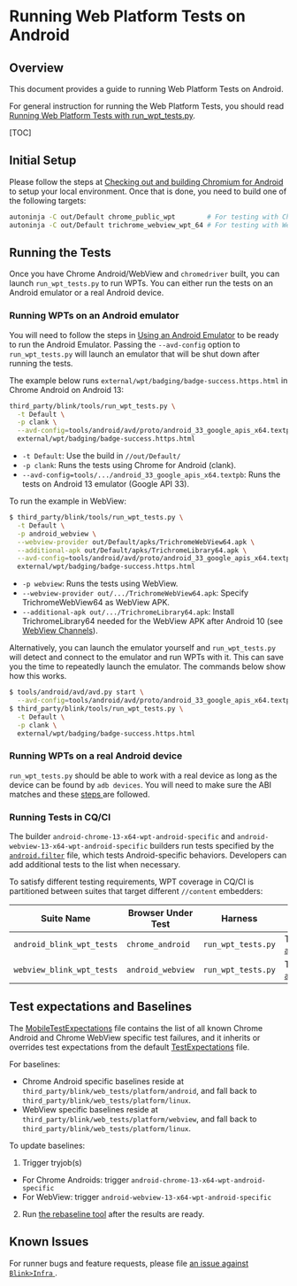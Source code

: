 # Running Web Platform Tests on Android

## Overview

This document provides a guide to running Web Platform Tests on Android.

For general instruction for running the Web Platform Tests, you should read
[Running Web Platform Tests with run_wpt_tests.py](./run_web_platform_tests.md).

[TOC]

## Initial Setup

Please follow the steps at [Checking out and building Chromium for Android
](/docs/android_build_instructions.md) to
setup your local environment. Once that is done, you need to build one of the
following targets:

```bash
autoninja -C out/Default chrome_public_wpt        # For testing with Chrome Android
autoninja -C out/Default trichrome_webview_wpt_64 # For testing with WebView
```

## Running the Tests

Once you have Chrome Android/WebView and `chromedriver` built, you can
launch `run_wpt_tests.py` to run WPTs. You can either run the tests on an
Android emulator or a real Android device.

### Running WPTs on an Android emulator

You will need to follow the steps in
[Using an Android Emulator](/docs/android_emulator.md) to be ready to run the
Android Emulator. Passing the `--avd-config` option to `run_wpt_tests.py` will
launch an emulator that will be shut down after running the tests.

The example below runs `external/wpt/badging/badge-success.https.html` in Chrome
Android on Android 13:

```bash
third_party/blink/tools/run_wpt_tests.py \
  -t Default \
  -p clank \
  --avd-config=tools/android/avd/proto/android_33_google_apis_x64.textpb \
  external/wpt/badging/badge-success.https.html
```

* `-t Default`: Use the build in `//out/Default/`
* `-p clank`: Runs the tests using Chrome for Android (clank).
* `--avd-config=tools/.../android_33_google_apis_x64.textpb`: Runs the tests on
Android 13 emulator (Google API 33).

To run the example in WebView:

```bash
$ third_party/blink/tools/run_wpt_tests.py \
  -t Default \
  -p android_webview \
  --webview-provider out/Default/apks/TrichromeWebView64.apk \
  --additional-apk out/Default/apks/TrichromeLibrary64.apk \
  --avd-config=tools/android/avd/proto/android_33_google_apis_x64.textpb \
  external/wpt/badging/badge-success.https.html
```

* `-p webview`: Runs the tests using WebView.
* `--webview-provider out/.../TrichromeWebView64.apk`: Specify
TrichromeWebView64 as WebView APK.
* `--additional-apk out/.../TrichromeLibrary64.apk`: Install TrichromeLibrary64
needed for the WebView APK after Android 10 (see [WebView Channels](/android_webview/docs/channels.md)).

Alternatively, you can launch the emulator yourself and `run_wpt_tests.py` will
detect and connect to the emulator and run WPTs with it. This can save you the
time to repeatedly launch the emulator. The commands below show how this works.

```bash
$ tools/android/avd/avd.py start \
  --avd-config=tools/android/avd/proto/android_33_google_apis_x64.textpb
$ third_party/blink/tools/run_wpt_tests.py \
  -t Default \
  -p clank \
  external/wpt/badging/badge-success.https.html
```

### Running WPTs on a real Android device

`run_wpt_tests.py` should be able to work with a real device as long as the
device can be found by `adb devices`. You will need to make sure the ABI matches
and these [steps
](/docs/android_build_instructions.md#installing-and-running-chromium-on-a-device)
are followed.

### Running Tests in CQ/CI

The builder `android-chrome-13-x64-wpt-android-specific` and
`android-webview-13-x64-wpt-android-specific` builders run tests specified by
the [`android.filter`](/third_party/blink/web_tests/TestLists/android.filter)
file, which tests Android-specific behaviors. Developers can add additional
tests to the list when necessary.

To satisfy different testing requirements, WPT coverage in CQ/CI is partitioned
between suites that target different `//content` embedders:

Suite Name | Browser Under Test | Harness | Tests Run
--- | --- | --- | ---
`android_blink_wpt_tests` | `chrome_android` | `run_wpt_tests.py` | Tests listed in [`android.filter`](#running-tests-in-cqci).
`webview_blink_wpt_tests` | `android_webview` | `run_wpt_tests.py` | Tests listed in [`android.filter`](#running-tests-in-cqci).

## Test expectations and Baselines

The
[MobileTestExpectations](../../third_party/blink/web_tests/MobileTestExpectations)
file contains the list of all known Chrome Android and Chrome WebView specific
test failures, and it inherits or overrides test expectations from the default
[TestExpectations](../../third_party/blink/web_tests/TestExpectations) file.

For baselines:
* Chrome Android specific baselines reside at
  `third_party/blink/web_tests/platform/android`, and fall back to
  `third_party/blink/web_tests/platform/linux`.
* WebView specific baselines reside at
  `third_party/blink/web_tests/platform/webview`, and fall back to
  `third_party/blink/web_tests/platform/linux`.

To update baselines:
1. Trigger tryjob(s)
  * For Chrome Androids: trigger `android-chrome-13-x64-wpt-android-specific`
  * For WebView: trigger `android-webview-13-x64-wpt-android-specific`
2. Run [the rebaseline tool](./web_test_expectations.md#How-to-rebaseline) after
  the results are ready.

## Known Issues

For runner bugs and feature requests, please file [an issue against
`Blink>Infra`
](https://issues.chromium.org/issues/new?component=1456928&template=1923166).
